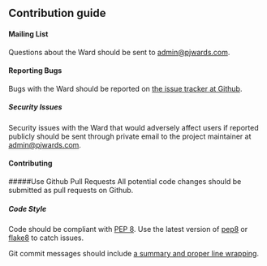 ## Contribution guide

#### Mailing List
Questions about the Ward should be sent to admin@pjwards.com.

#### Reporting Bugs
Bugs with the Ward should be reported on [the issue tracker at Github](https://github.com/egaoneko/ward/issues).

##### Security Issues
Security issues with the Ward that would adversely affect users if reported publicly should be sent through private email to the project maintainer at admin@pjwards.com.

#### Contributing
#####Use Github Pull Requests
All potential code changes should be submitted as pull requests on Github.

##### Code Style
Code should be compliant with [PEP 8](http://www.python.org/dev/peps/pep-0008/). Use the latest version of [pep8](https://pypi.python.org/pypi/pep8) or [flake8](https://pypi.python.org/pypi/flake8) to catch issues.

Git commit messages should include [a summary and proper line wrapping](http://tbaggery.com/2008/04/19/a-note-about-git-commit-messages.html).
